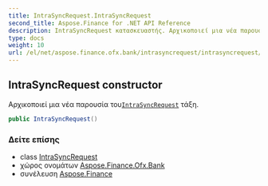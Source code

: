 ```yaml
---
title: IntraSyncRequest.IntraSyncRequest
second_title: Aspose.Finance for .NET API Reference
description: IntraSyncRequest κατασκευαστής. Αρχικοποιεί μια νέα παρουσία τουIntraSyncRequest τάξη.
type: docs
weight: 10
url: /el/net/aspose.finance.ofx.bank/intrasyncrequest/intrasyncrequest/
---
```

## IntraSyncRequest constructor

Αρχικοποιεί μια νέα παρουσία του[`IntraSyncRequest`](../) τάξη.

```csharp
public IntraSyncRequest()
```

### Δείτε επίσης

* class [IntraSyncRequest](../)
* χώρος ονομάτων [Aspose.Finance.Ofx.Bank](../../intrasyncrequest/)
* συνέλευση [Aspose.Finance](../../../)


